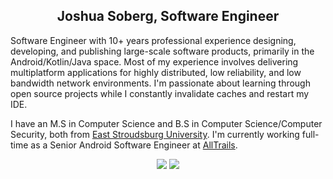 <h2 align="center">Joshua Soberg, Software Engineer</h2>

<p align="left">
Software Engineer with 10+ years professional experience designing, developing, and publishing large-scale software products, primarily in the Android/Kotlin/Java space. Most of my experience involves delivering multiplatform applications for highly distributed, low reliability, and low bandwidth network environments. I'm passionate about learning through open source projects while I constantly invalidate caches and restart my IDE.
</p>

<p align="left">
I have an M.S in Computer Science and B.S in Computer Science/Computer Security, both from <a href="https://www.esu.edu/">East Stroudsburg University</a>. I'm currently working full-time as a Senior Android Software Engineer at <a href="https://www.alltrails.com/">AllTrails</a>.
</p>

<p align="center">
  <img src="https://github-profile-summary-cards.vercel.app/api/cards/profile-details?username=jsoberg&theme=github_dark">
  <img src="https://github-profile-summary-cards.vercel.app/api/cards/repos-per-language?username=jsoberg&theme=github_dark">
</p>

